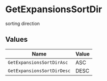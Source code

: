 # GetExpansionsSortDir

sorting direction


## Values

| Name                       | Value                      |
| -------------------------- | -------------------------- |
| `GetExpansionsSortDirAsc`  | ASC                        |
| `GetExpansionsSortDirDesc` | DESC                       |